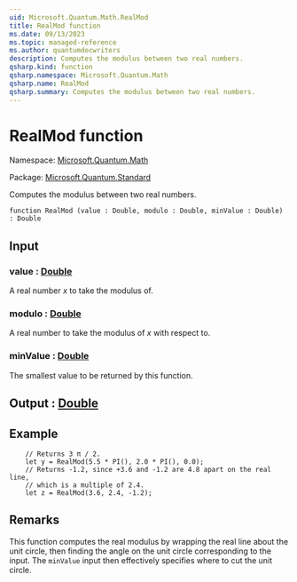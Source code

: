 ```yaml
---
uid: Microsoft.Quantum.Math.RealMod
title: RealMod function
ms.date: 09/13/2023
ms.topic: managed-reference
ms.author: quantumdocwriters
description: Computes the modulus between two real numbers.
qsharp.kind: function
qsharp.namespace: Microsoft.Quantum.Math
qsharp.name: RealMod
qsharp.summary: Computes the modulus between two real numbers.
---
```


# RealMod function

Namespace: [Microsoft.Quantum.Math](xref:Microsoft.Quantum.Math)

Package: [Microsoft.Quantum.Standard](https://nuget.org/packages/Microsoft.Quantum.Standard)


Computes the modulus between two real numbers.

```qsharp
function RealMod (value : Double, modulo : Double, minValue : Double) : Double
```


## Input

### value : [Double](xref:microsoft.quantum.qsharp.valueliterals#double-literals)

A real number $x$ to take the modulus of.


### modulo : [Double](xref:microsoft.quantum.qsharp.valueliterals#double-literals)

A real number to take the modulus of $x$ with respect to.


### minValue : [Double](xref:microsoft.quantum.qsharp.valueliterals#double-literals)

The smallest value to be returned by this function.



## Output : [Double](xref:microsoft.quantum.qsharp.valueliterals#double-literals)



## Example

```qsharp    // Returns 3 π / 2.    let y = RealMod(5.5 * PI(), 2.0 * PI(), 0.0);    // Returns -1.2, since +3.6 and -1.2 are 4.8 apart on the real line,    // which is a multiple of 2.4.    let z = RealMod(3.6, 2.4, -1.2);```

## Remarks

This function computes the real modulus by wrapping the realline about the unit circle, then finding the angle on theunit circle corresponding to the input.The `minValue` input then effectively specifies where to cut theunit circle.